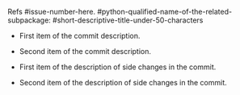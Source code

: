 Refs #issue-number-here. #python-qualified-name-of-the-related-subpackage: #short-descriptive-title-under-50-characters

* First item of the commit description.
* Second item of the commit description.

* First item of the description of side changes in the commit.
* Second item of the description of side changes in the commit.